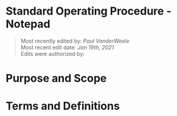 # Standard Operating Procedure - Notepad

>Most recently edited by: *Paul VanderWeele*  
>Most recent edit date: *Jan 19th, 2021*  
>Edits were authorized by:  

# Purpose and Scope

# Terms and Definitions
